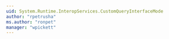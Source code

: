 ```yaml
---
uid: System.Runtime.InteropServices.CustomQueryInterfaceMode
author: "rpetrusha"
ms.author: "ronpet"
manager: "wpickett"
---
```

